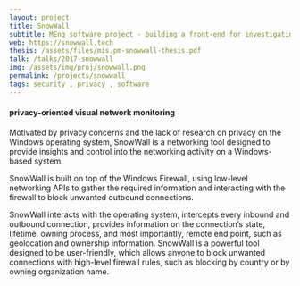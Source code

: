 ```yaml
---
layout: project
title: SnowWall
subtitle: MEng software project - building a front-end for investigating outbound connections and privacy invasion on MS Windows
web: https://snowwall.tech
thesis: /assets/files/mis.pm-snowwall-thesis.pdf
talk: /talks/2017-snowwall
img: /assets/img/proj/snowwall.png
permalink: /projects/snowwall
tags: security , privacy , software
---
```



#### privacy-oriented visual network monitoring
Motivated by privacy concerns and the lack of research on privacy on the Windows operating system, SnowWall is a networking tool designed to provide insights and control into the networking activity on a Windows-based system.

SnowWall is built on top of the Windows Firewall, using low-level networking APIs to gather the required information and interacting with the firewall to block unwanted outbound connections.

SnowWall interacts with the operating system, intercepts every inbound and outbound connection, provides information on the connection’s state, lifetime, owning process, and most importantly, remote end point, such as geolocation and ownership information. SnowWall is a powerful tool designed to be user-friendly, which allows anyone to block unwanted connections with high-level firewall rules, such as blocking by country or by owning organization name.


<br/>
<br/>
<br/>

